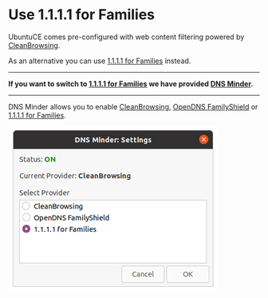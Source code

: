 # Use 1.1.1.1 for Families

UbuntuCE comes pre-configured with web content filtering powered by [CleanBrowsing](https://cleanbrowsing.org/). 

As an alternative you can use [1.1.1.1 for Families](https://blog.cloudflare.com/introducing-1-1-1-1-for-families/) instead.

---
**If you want to switch to [1.1.1.1 for Families](https://blog.cloudflare.com/introducing-1-1-1-1-for-families/) we have provided [DNS Minder](https://github.com/jeremehancock/dnsminder#readme).**

---

DNS Minder allows you to enable [CleanBrowsing](https://cleanbrowsing.org/), [OpenDNS FamilyShield](https://www.opendns.com/setupguide/#familyshield) or [1.1.1.1 for Families](https://blog.cloudflare.com/introducing-1-1-1-1-for-families/).

![DNS Minder](https://raw.githubusercontent.com/jeremehancock/docs.ubuntuce.com-content/main/pages/assets/images/dnsminder-window-cloudflare.png)




